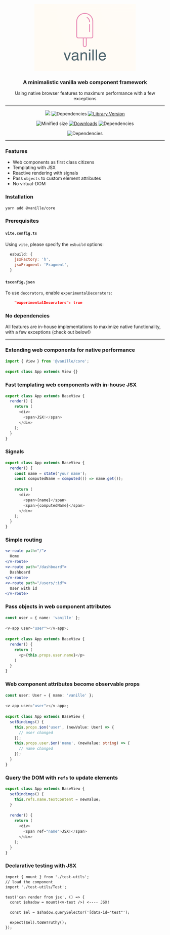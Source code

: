 <p align="center">
<img height="auto" style="width: 320px; object-fit: contain;" src="https://github.com/dannyYassine/vanille/blob/main/vanille.png?raw=true" alt="logo.png">
</p>
<h3 align="center">
  A minimalistic vanilla web component framework
</h3>
<p align="center">
  Using native browser features to maximum performance with a few exceptions
</p>
<hr />
<p align="center">
    <img src="https://codecov.io/github/dannyYassine/vanille/graph/badge.svg?token=KN1KJCPFN3" />
    <img loading="lazy" alt="Dependencies" src="https://github.com/dannyYassine/vanille/actions/workflows/client-tests.yml/badge.svg" class="img_ev3q">
    <a href='https://www.npmjs.com/package/@vanille/core' target="_blank"><img src='https://img.shields.io/npm/v/@vanille/core.svg' alt='Library Version' /></a>
</p>
<p align="center">
  <a><img src="https://img.shields.io/bundlephobia/min/vanille.svg" alt="Minified size"></a>
    <a href="https://npm-stat.com/charts.html?package=@vanille/core"><img src="https://img.shields.io/npm/dm/@vanille/core.svg" alt="Downloads"></a>
    <img loading="lazy" alt="Dependencies" src="https://img.shields.io/badge/license-MIT-green" class="img_ev3q">
</p>
<p align="center">
  <img loading="lazy" alt="Dependencies" src="https://img.shields.io/badge/dependencies-none-pink" class="img_ev3q">
</p>

<hr />

### Features

- Web components as first class citizens
- Templating with JSX
- Reactive rendering with signals
- Pass `objects` to custom element attributes
- No virtual-DOM

### Installation

```bash
yarn add @vanille/core
```

### Prerequisites

#### `vite.config.ts`
Using `vite`, please specify the `esbuild` options:

```js
  esbuild: {
    jsxFactory: 'h',
    jsxFragment: 'Fragment',
  }
```

#### `tsconfig.json`
To use `decorators`, enable `experimentalDecorators`:

```json
    "experimentalDecorators": true
```

### No dependencies

All features are in-house implementations to maximize native functionality, with a few exceptions (check out below!)

<hr />

### Extending web components for native performance

```ts
import { View } from '@vanille/core';

export class App extends View {}
```

### Fast templating web components with in-house JSX

```ts
export class App extends BaseView {
  render() {
    return (
      <div>
        <span>JSX!</span>
      </div>
    );
  }
}
```

### Signals

```ts
export class App extends BaseView {
  render() {
    const name = state('your name');
    const computedName = computed(() => name.get());

    return (
      <div>
        <span>{name}</span>
        <span>{computedName}</span>
      </div>
    );
  }
}
```

### Simple routing

```jsx
<v-route path="/">
  Home
</v-route>
<v-route path="/dashboard">
  Dashboard
</v-route>
<v-route path="/users/:id">
  User with id
</v-route>
```

### Pass objects in web component attributes

```ts
const user = { name: 'vanille' };

<v-app user="user"></v-app>;

export class App extends BaseView {
  render() {
    return (
      <p>{this.props.user.name}</p>
    )
  }
}
```

### Web component attributes become observable props

```ts
const user: User = { name: 'vanille' };

<v-app user="user"></v-app>;

export class App extends BaseView {
  setBindings() {
    this.props.$on('user', (newValue: User) => {
      // user changed
    });
    this.props.user.$on('name', (newValue: string) => {
      // name changed
    });
  }
}
```

### Query the DOM with `refs` to update elements

```ts
export class App extends BaseView {
  setBindings() {
    this.refs.name.textContent = newValue;
  }

  render() {
    return (
      <div>
        <span ref="name">JSX!</span>
      </div>
    );
  }
}
```

### Declarative testing with JSX

```tsx
import { mount } from './test-utils';
// load the component
import './test-utils/Test';

test('can render from jsx', () => {
  const $shadow = mount(<v-test />) <---- JSX!

  const $el = $shadow.querySelector('[data-id="test"');

  expect($el).toBeTruthy();
});
```

